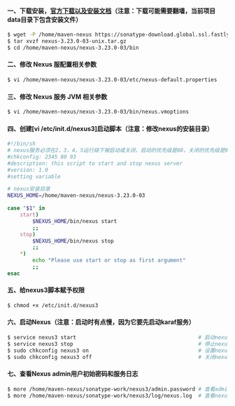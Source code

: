 #### 一、下载安装，[官方下载以及安装文档](https://help.sonatype.com/repomanager3/download)（注意：下载可能需要翻墙，当前项目data目录下包含安装文件）
```bash
$ wget -P /home/maven-nexus https://sonatype-download.global.ssl.fastly.net/repository/downloads-prod-group/3/nexus-3.23.0-03-unix.tar.gz
$ tar xvzf nexus-3.23.0-03-unix.tar.gz 
$ cd /home/maven-nexus/nexus-3.23.0-03/bin
```

#### 二、修改 Nexus 服配置相关参数
```bash
$ vi /home/maven-nexus/nexus-3.23.0-03/etc/nexus-default.properties
```

#### 三、修改 Nexus 服务 JVM 相关参数
```bash
$ vi /home/maven-nexus/nexus-3.23.0-03/bin/nexus.vmoptions
```

#### 四、创建[vi /etc/init.d/nexus3]启动脚本（注意：修改nexus的安装目录）
```bash
#!/bin/sh
# nexus服务必须在2，3，4，5运行级下被启动或关闭，启动的优先级是80，关闭的优先级是93
#chkconfig: 2345 80 93
#description: this script to start and stop nexus server
#version: 1.0
#setting variable

# nexus安装目录
NEXUS_HOME=/home/maven-nexus/nexus-3.23.0-03

case "$1" in
    start)
        $NEXUS_HOME/bin/nexus start
        ;;
    stop)
        $NEXUS_HOME/bin/nexus stop
        ;;
    *)
        echo "Please use start or stop as first argument"
        ;;
esac
```

#### 五、给nexus3脚本赋予权限
```bash
$ chmod +x /etc/init.d/nexus3
```

#### 六、启动Nexus（注意：启动时有点慢，因为它要先启动karaf服务）
```bash
$ service nexus3 start                                       # 启动nexus3
$ service nexus3 stop                                        # 停止nexus3
$ sudo chkconfig nexus3 on                                   # 设置nexus3开机启动（建议开启）
$ sudo chkconfig nexus3 off                                  # 关闭nexus3开机启动
```
#### 七、查看Nexus admin用户初始密码和服务日志
```bash
$ more /home/maven-nexus/sonatype-work/nexus3/admin.password # 查看admin用户初始密码（注意：初始密码用完以后文件会自动删除）
$ more /home/maven-nexus/sonatype-work/nexus3/log/nexus.log  # 查看nexus日志
```

